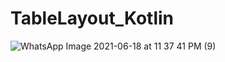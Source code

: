 # TableLayout_Kotlin
![WhatsApp Image 2021-06-18 at 11 37 41 PM (9)](https://user-images.githubusercontent.com/59532676/122936225-9eebc380-d38e-11eb-9692-682a53282dca.jpeg)
